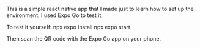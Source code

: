 This is a simple react native app that I made just to learn how to
set up the environment. I used Expo Go to test it. 

To test it yourself:
npx expo install
npx expo start

Then scan the QR code with the Expo Go app on your phone.
